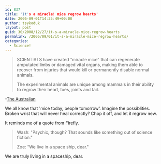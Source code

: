 ```yaml
---
id: 837
title: 'It's a miracle! mice regrow hearts'
date: 2005-09-01T14:35:49+00:00
author: tsykoduk
layout: post
guid: 30/2008/12/27/it-s-a-miracle-mice-regrow-hearts
permalink: /2005/09/01/it-s-a-miracle-mice-regrow-hearts/
categories:
  - Science!
---
```

<blockquote><span class="caps">SCIENTISTS</span> have created "miracle mice" that can regenerate amputated limbs or damaged vital organs, making them able to recover from injuries that would kill or permanently disable normal animals.

<p>The experimental animals are unique among mammals in their ability to regrow their heart, toes, joints and tail.</blockquote></p>


<p>-<a href="http://www.theaustralian.news.com.au/common/story_page/0,5744,16417002%255E30417,00.html">The Australian</a></p>


<p>We all know that 'mice today, people tomorrow'. Imagine the possiblities. Broken wrist that will never heal correctly? Chop it off, and let it regrow new.</p>


<p>It reminds me of a quote from Firefly.</p>


<blockquote>Wash: "Psychic, though? That sounds like something out of science fiction."

<p>Zoe: "We live in a space ship, dear."</blockquote></p>


<p>We are truly living in a spaceship, dear.</p>